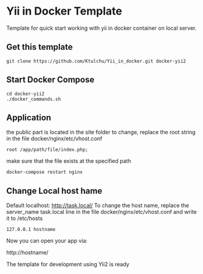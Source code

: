 Yii in Docker Template
======================

Template for quick start working with yii in docker container on local server.

Get this template
-----------------

```shell
git clone https://github.com/Ktulchu/Yii_in_docker.git docker-yii2
```

Start Docker Compose
--------------------
```shell
cd docker-yii2
./docker_commands.sh
```

Application
--------------------
the public part is located in the site folder
to change, replace the root string in the file docker/nginx/etc/vhost.conf
```
root /app/path/file/index.php;
```

make sure that the file exists at the specified path


```shell
docker-compose restart nginx
```

Change Local host hame
--------------------

Default localhost: http://task.local/
To change the host name, replace the server_name task.local line in the file docker/nginx/etc/vhost.conf and write it to /etc/hosts



```
127.0.0.1 hostname
```


Now you can open your app via:

http://hostname/

The template for development using Yii2 is ready